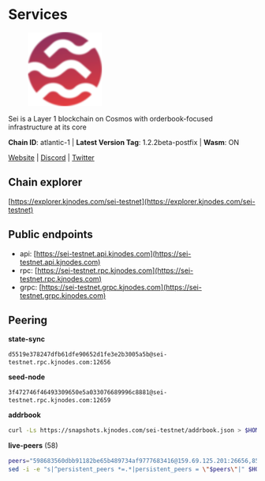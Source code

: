 # Services

<figure><img src="https://raw.githubusercontent.com/kj89/cosmos-images/main/logos/sei.png" width="150" alt=""><figcaption></figcaption></figure>

Sei is a Layer 1 blockchain on Cosmos with orderbook-focused infrastructure at its core

**Chain ID**: atlantic-1 | **Latest Version Tag**: 1.2.2beta-postfix | **Wasm**: ON

[Website](https://www.seinetwork.io) | [Discord](https://discord.gg/sei) | [Twitter](https://twitter.com/SeiNetwork)




## Chain explorer
[https://explorer.kjnodes.com/sei-testnet](https://explorer.kjnodes.com/sei-testnet)

## Public endpoints

* api: [https://sei-testnet.api.kjnodes.com](https://sei-testnet.api.kjnodes.com)
* rpc: [https://sei-testnet.rpc.kjnodes.com](https://sei-testnet.rpc.kjnodes.com)
* grpc: [https://sei-testnet.grpc.kjnodes.com](https://sei-testnet.grpc.kjnodes.com)

## Peering

**state-sync**

```text
d5519e378247dfb61dfe90652d1fe3e2b3005a5b@sei-testnet.rpc.kjnodes.com:12656
```

**seed-node**

```text
3f472746f46493309650e5a033076689996c8881@sei-testnet.rpc.kjnodes.com:12659
```

**addrbook**
```bash
curl -Ls https://snapshots.kjnodes.com/sei-testnet/addrbook.json > $HOME/.sei/config/addrbook.json
```

**live-peers** (58)
```bash
peers="598683560dbb91182be65b489734af9777683416@159.69.125.201:26656,85bd7c5ac455ed082d7974d7f157310cc8243e2d@144.76.67.53:2420,27238e2f804bf28a14c186a2e0f0ceaae0d2588f@176.9.98.24:30513,e8f7366b0c93359a241891f287552beafd69db2e@65.108.199.62:12656,59f888f410408d559c730ee137a9dda048329aa1@65.21.7.111:26656,38b4d78c7d6582fb170f6c19330a7e37e6964212@5.9.147.22:46656,19ee78b596421bad8f454275b45733301b55f0ef@3.101.69.132:26656,1d5fdc2d0363701abd848baee98fc436502155c1@95.217.202.49:36656,489b8ba15ba1db3f8899ef990b239e9924681060@213.239.207.175:12656,d530ce66d57a291c15e7cea39419eef0771c710f@65.109.11.205:24656,6d22e4599897c899530be1c04e6e02d233bc9aee@161.35.216.173:12656,d5519e378247dfb61dfe90652d1fe3e2b3005a5b@65.109.68.190:12656,3bb02c353ef3178cd6779a4b608f597538f21126@162.62.233.113:26656,a541b059e17aea3bd4843314937036544bd6a838@135.181.251.102:26656,635c32b8c21b35b62570b4155fa9425f8e4358cf@65.108.206.45:26656,1f11577400a5caadedc01261e0f4902983445fb1@188.165.221.155:26656,9251342e028b0d2dd8dfc8819d6943ae2a488a2b@5.9.63.216:26656,b6bbd640a7bb36a10b242d8cbd2b714371a6f790@141.94.138.48:26667,411d4df7b86dd9737fb738e1b6a027e05256c3dc@95.217.182.223:24656,55632b262f77e7bdb6aa584293e69426349ef833@65.108.78.116:12656,794b45a9ff3d30fdf44f9277775a58f61a2a59b9@148.251.11.99:12656,873a358b46b07c0c7c0280397a5ad27954a10633@162.19.238.186:26656,5deda0a64001c36c4f4c82f08dce7f9e9284221f@5.161.61.243:24656,bbbb471dd787b973de4804e8b805a143838fd95c@5.78.40.113:24656,5401e2589f554076c2d4eb4ca99650c6616c0a30@178.239.197.187:26656,ca5ac4c16497343f9b0a27c27435ec6bd9c7dcef@52.194.8.37:26656,9c534ecc23549a6d2c9cd8f210dcac704c3bb4b2@65.109.112.178:27656,3c690730729c444a197587bd9d510db138b7cf92@142.132.163.93:26656,b1f7e49b8fd8565cab4cb4c4a0d365c5aeb19c38@65.21.225.178:26656,d3c42977ad0ff31c70e4cc96ec8c9243a650b824@65.109.71.35:27656,18aa77155b50a72c675bbd3f4e21ceaabbc197a5@217.76.61.182:12656,68cb8543aa50c873fd79431c12e4436a5355ae90@148.251.47.69:12656,cd69b96a93de9cb9b91fe45ffa0be4b34e3d1880@65.109.85.226:7000,9002c72bf0c83d89f564223bb9b96ccaf6a1a0fe@65.108.237.232:27656,d949da32bd77e472168a14dc65b1f9b13a075cc1@34.124.245.127:26656,b91fe8739e731d1bca270fabc5cc50ff26699c56@43.131.17.146:26656,3bbf7adefda7d1b430f25759a42be2296fc7b74a@65.108.72.233:26556,c2c02622883f3f3bb56e770b795cce1776b35964@65.109.85.170:31656,38dcbc018101b0dbe5dff69f3d9aeb028fcef338@95.217.233.32:26656,3eeaed541adc2b75947db6ccde91ea70e5d2a3c4@65.109.31.55:45656,62ecc461e078d4bd74b1e6aa0497a4ed5cdcb8c7@65.109.85.155:12656,78ea9a4f0ddb84de561b1358e4d1627850fbaf4c@159.89.205.107:12656,d2f5f6db0554c297a1104bd452b6182d3f851d1e@65.109.35.116:26656,558c8143cf633b07a36c2bc3d148707aa05cd240@23.81.180.195:36656,1fc581acd401fb38d1f0c1a4b57ece6c096b3a98@142.132.253.112:14656,bd502966bcc7866969f5230a02a3c35c31246d05@213.239.217.52:31656,e69452a34c0b20142eaaa2571a392ae6ad371a8e@65.108.195.235:26656,0d011b164a5797784cadf6837de162b9ce282ed0@65.109.92.241:20036,2f04f9f3e3ce6e4904c855b96ab53f31c8de769b@135.181.147.1:26656,efa769dde3f31d84f2587e3ec09a09014bb0437b@84.21.171.200:12656,fd8726a2d70339acd1e5a5814e232be1a2f54298@185.177.216.126:12656,875f32f45e88371cd4b575d86c064d8afa9410e8@194.163.158.144:26656,32bd80fe84f92702494976b894404663e12a7152@162.55.223.23:12656,1dd91ce29a1f296a1e5dd9533c06a311b0b604f6@65.108.231.124:14656,1f54305ee9577e2426ac40c1693b6c6620415524@93.189.30.113:26656,a3a1f617775cd9c9f10ca2e4f56bde44aafd9c0f@13.57.247.171:26656,ca72209dded4120da636703728832193ed3e8d87@154.53.42.141:26656,d897e022db9f57f9017f11f307b6a9f5dcbc6e08@116.202.161.165:31656"
sed -i -e "s|^persistent_peers *=.*|persistent_peers = \"$peers\"|" $HOME/.sei/config/config.toml
```
